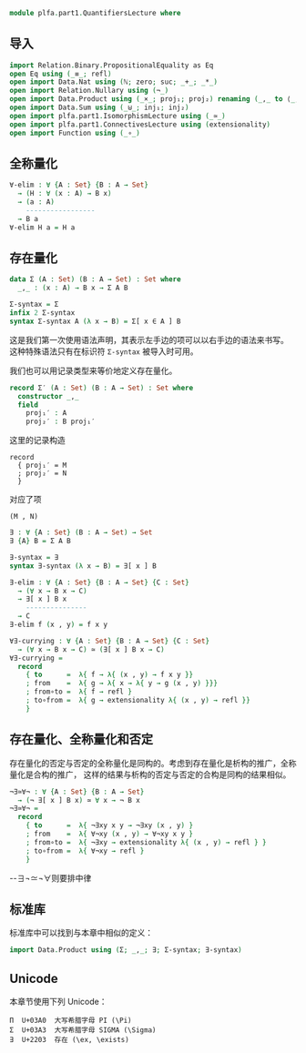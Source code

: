 ```agda
module plfa.part1.QuantifiersLecture where
```

## 导入

```agda
import Relation.Binary.PropositionalEquality as Eq
open Eq using (_≡_; refl)
open import Data.Nat using (ℕ; zero; suc; _+_; _*_)
open import Relation.Nullary using (¬_)
open import Data.Product using (_×_; proj₁; proj₂) renaming (_,_ to ⟨_,_⟩)
open import Data.Sum using (_⊎_; inj₁; inj₂)
open import plfa.part1.IsomorphismLecture using (_≃_)
open import plfa.part1.ConnectivesLecture using (extensionality)
open import Function using (_∘_)
```

## 全称量化

```agda
∀-elim : ∀ {A : Set} {B : A → Set}
  → (H : ∀ (x : A) → B x)
  → (a : A)
    -----------------
  → B a
∀-elim H a = H a
```

## 存在量化

```agda
data Σ (A : Set) (B : A → Set) : Set where
  _,_ : (x : A) → B x → Σ A B
```

```agda
Σ-syntax = Σ
infix 2 Σ-syntax
syntax Σ-syntax A (λ x → B) = Σ[ x ∈ A ] B
```

这是我们第一次使用语法声明，其表示左手边的项可以以右手边的语法来书写。
这种特殊语法只有在标识符 `Σ-syntax` 被导入时可用。

我们也可以用记录类型来等价地定义存在量化。

```agda
record Σ′ (A : Set) (B : A → Set) : Set where
  constructor _,_
  field
    proj₁′ : A
    proj₂′ : B proj₁′
```

这里的记录构造

    record
      { proj₁′ = M
      ; proj₂′ = N
      }

对应了项

    (M , N)

```agda
∃ : ∀ {A : Set} (B : A → Set) → Set
∃ {A} B = Σ A B

∃-syntax = ∃
syntax ∃-syntax (λ x → B) = ∃[ x ] B
```

```agda
∃-elim : ∀ {A : Set} {B : A → Set} {C : Set}
  → (∀ x → B x → C)
  → ∃[ x ] B x
    ---------------
  → C
∃-elim f (x , y) = f x y
```

```agda
∀∃-currying : ∀ {A : Set} {B : A → Set} {C : Set}
  → (∀ x → B x → C) ≃ (∃[ x ] B x → C)
∀∃-currying =
  record
    { to      =  λ{ f → λ{ (x , y) → f x y }}
    ; from    =  λ{ g → λ{ x → λ{ y → g (x , y) }}}
    ; from∘to =  λ{ f → refl }
    ; to∘from =  λ{ g → extensionality λ{ (x , y) → refl }}
    }
```

## 存在量化、全称量化和否定

存在量化的否定与否定的全称量化是同构的。考虑到存在量化是析构的推广，全称量化是合构的推广，
这样的结果与析构的否定与否定的合构是同构的结果相似。

```agda
¬∃≃∀¬ : ∀ {A : Set} {B : A → Set}
  → (¬ ∃[ x ] B x) ≃ ∀ x → ¬ B x
¬∃≃∀¬ =
  record
    { to      =  λ{ ¬∃xy x y → ¬∃xy (x , y) }
    ; from    =  λ{ ∀¬xy (x , y) → ∀¬xy x y }
    ; from∘to =  λ{ ¬∃xy → extensionality λ{ (x , y) → refl } }
    ; to∘from =  λ{ ∀¬xy → refl }
    }
```

--∃¬≃¬∀则要排中律

## 标准库

标准库中可以找到与本章中相似的定义：

```agda
import Data.Product using (Σ; _,_; ∃; Σ-syntax; ∃-syntax)
```

## Unicode

本章节使用下列 Unicode：

    Π  U+03A0  大写希腊字母 PI (\Pi)
    Σ  U+03A3  大写希腊字母 SIGMA (\Sigma)
    ∃  U+2203  存在 (\ex, \exists)
